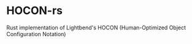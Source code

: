 # HOCON-rs
Rust implementation of Lightbend's HOCON (Human-Optimized Object Configuration Notation) 

